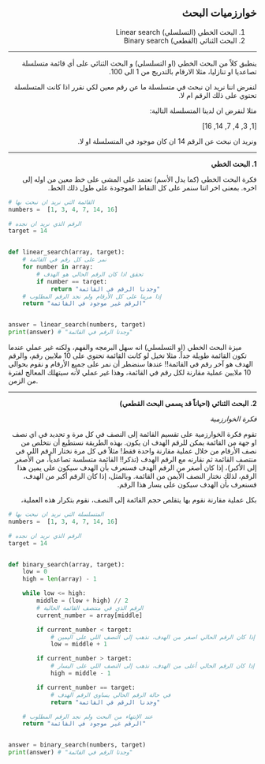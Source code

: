 <div dir="rtl" lang="ar">

## خوارزميات البحث

1. البحث الخطي (التسلسلي) Linear search
2. البحث الثنائي (القطعي)  Binary search


<hr>

ينطبق كلاً من البحث الخطي (او التسلسلي) و البحث الثنائي على أي قائمة
 متسلسلة تصاعديا او تنازليا، مثلا الارقام بالتدريج من 1 الى 100.

لنفرض اننا نريد ان نبحث في متسلسلة ما عن رقم معين لكي نقرر اذا كانت المتسلسلة تحتوي على ذلك الرقم ام لا.

مثلا  لنفرض ان لدينا المتسلسلة التالية:

[1, 3, 4, 7, 14, 16]

ونريد ان نبحث عن الرقم 14 ان كان موجود في المتسلسلة او لا.


<hr>

**1. البحث الخطي**

فكرة البحث الخطي (كما يدل الأسم) تعتمد على المشي على خط معين من اوله إلى اخره. بمعنى اخر اننا سنمر على كل النقاط الموجودة على طول ذلك الخط.

</div>

```python
# القائمة التي نريد ان نبحث بها
numbers =  [1, 3, 4, 7, 14, 16]

# الرقم الذي نريد ان نجده
target = 14


def linear_search(array, target):
	# نمر على كل رقم في القائمة
	for number in array:
		# تحقق اذا كان الرقم الحالي هو الهدف
		if number == target:
			return "وجدنا الرقم في القائمة"
	# إذا مرينا على كل الأرقام ولم نجد الرقم المطلوب
	return "الرقم غير موجود في القائمة"


answer = linear_search(numbers, target)
print(answer) # "وجدنا الرقم في القائمة"
```

ميزة البحث الخطي (او التسلسلي) انه سهل البرمجه والفهم، ولكنه غير عملي عندما تكون القائمة طويلة جداً. مثلا تخيل لو كانت القائمة تحتوي على 10 ملايين رقم، والرقم الهدف هو آخر رقم في القائمة!! عندها سنضطر أن نمر على جميع الأرقام و نقوم بحوالي 10 ملايين عملية مقارنة لكل رقم في القائمة، وهذا غير عملي لأنه سيتهلك المعالج لفترة من الزمن.

<div dir="rtl" lang="ar">

<hr>

**2. البحث الثنائي (احياناً قد يسمى البحث القطعي)**


_فكرة الخوارزمية_

تقوم فكرة الخوارزمية على تقسيم القائمة إلى النصف في كل  مرة و تحديد في اي نصف  او جهة من القائمة يمكن للرقم الهدف ان يكون. بهذه الطريقة نستطيع أن نتخلص من نصف الأرقام من خلال عملية مقارنة واحدة فقط! مثلاً في كل مرة نختار الرقم اللي في منتصف القائمة ثم نقارنه مع الرقم الهدف (تذكر!! القائمة متسلسة تصاعدياً، من الأصغر إلى الأكبر)، إذا كان أصغر من الرقم الهدف فسنعرف بأن الهدف سيكون على يمين هذا الرقم، لذلك نختار النصف الأيمن من القائمة. وبالمثل، إذا كان الرقم أكبر من الهدف، فسنعرف بأن الهدف سيكون على يسار هذا الرقم.

بكل عملية مقارنة نقوم بها يتقلص حجم القائمة إلى النصف، نقوم بتكرار هذه العملية، 

</div>

```python
# المتسلسلة التي نريد ان نبحث بها
numbers =  [1, 3, 4, 7, 14, 16]

# الرقم الذي نريد ان نجده
target = 14


def binary_search(array, target):
	low = 0
	high = len(array) - 1

	while low <= high:
		middle = (low + high) // 2
		# الرقم الذي في منتصف القائمة الحالية
		current_number = array[middle]

		if current_number < target:
			# إذا كان الرقم الحالي اصغر من الهدف، نذهب إلى النصف اللي على اليمين
			low = middle + 1

		if current_number > target:
			# إذا كان الرقم الحالي أعلى من الهدف، نذهب إلى النصف اللي على اليسار
			high = middle - 1

		if current_number == target:
			# في حالة الرقم الحالي يساوي الرقم الهدف
			return "وجدنا الرقم في القائمة"

	# عند الإنتهاء من البحث ولم نجد الرقم المطلوب
	return "الرقم غير موجود في القائمة"


answer = binary_search(numbers, target)
print(answer) # "وجدنا الرقم في القائمة"

```
